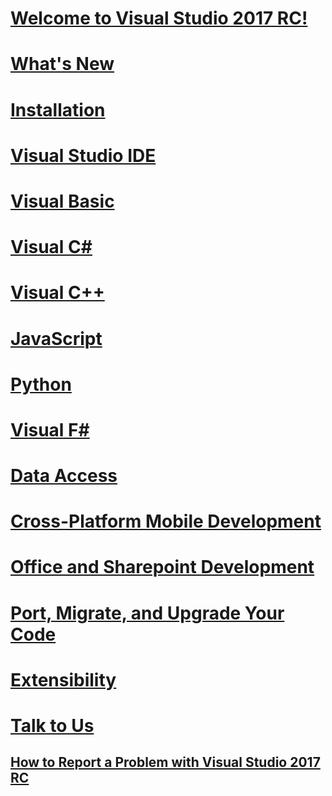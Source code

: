 # [Welcome to Visual Studio 2017 RC!](welcome-to-visual-studio.md)
# [What's New](ide\whats-new-in-visual-studio.md)
# [Installation](install\TOC.md)
# [Visual Studio IDE](ide/visual-studio-ide.md)
# [Visual Basic](/dotnet/articles/visual-basic)
# [Visual C#](/dotnet/articles/csharp)
# [Visual C++](/cpp/top/visual-cpp-in-visual-studio)
# [JavaScript](javascript/javascript-in-visual-studio.md)
# [Python](python/getting-started-with-python.md)
# [Visual F#](/dotnet/articles/fsharp/)
# [Data Access](data-tools/TOC.md)
# [Cross-Platform Mobile Development](cross-platform/TOC.md)
# [Office and Sharepoint Development](vsto/office-and-sharepoint-development-in-visual-studio.md)
# [Port, Migrate, and Upgrade Your Code](porting\port-migrate-and-upgrade-visual-studio-projects.md)
# [Extensibility](extensibility/extensibility-in-visual-studio.md)
# [Talk to Us](ide/talk-to-us.md)
## [How to Report a Problem with Visual Studio 2017 RC](ide/how-to-report-a-problem-with-visual-studio-2017.md)
